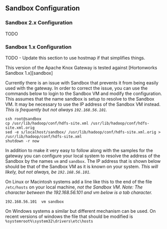 <!--
   Licensed to the Apache Software Foundation (ASF) under one or more
   contributor license agreements.  See the NOTICE file distributed with
   this work for additional information regarding copyright ownership.
   The ASF licenses this file to You under the Apache License, Version 2.0
   (the "License"); you may not use this file except in compliance with
   the License.  You may obtain a copy of the License at

       https://www.apache.org/licenses/LICENSE-2.0

   Unless required by applicable law or agreed to in writing, software
   distributed under the License is distributed on an "AS IS" BASIS,
   WITHOUT WARRANTIES OR CONDITIONS OF ANY KIND, either express or implied.
   See the License for the specific language governing permissions and
   limitations under the License.
-->
<!---
   Licensed to the Apache Software Foundation (ASF) under one or more
   contributor license agreements.  See the NOTICE file distributed with
   this work for additional information regarding copyright ownership.
   The ASF licenses this file to You under the Apache License, Version 2.0
   (the "License"); you may not use this file except in compliance with
   the License.  You may obtain a copy of the License at

       https://www.apache.org/licenses/LICENSE-2.0

   Unless required by applicable law or agreed to in writing, software
   distributed under the License is distributed on an "AS IS" BASIS,
   WITHOUT WARRANTIES OR CONDITIONS OF ANY KIND, either express or implied.
   See the License for the specific language governing permissions and
   limitations under the License.
--->

## Sandbox Configuration ##

### Sandbox 2.x Configuration ###

TODO

### Sandbox 1.x Configuration ###

TODO - Update this section to use hostmap if that simplifies things.

This version of the Apache Knox Gateway is tested against [Hortonworks Sandbox 1.x][sandbox]

Currently there is an issue with Sandbox that prevents it from being easily used with the gateway.
In order to correct the issue, you can use the commands below to login to the Sandbox VM and modify the configuration.
This assumes that the name sandbox is setup to resolve to the Sandbox VM.
It may be necessary to use the IP address of the Sandbox VM instead.
*This is frequently but not always `192.168.56.101`.*

    ssh root@sandbox
    cp /usr/lib/hadoop/conf/hdfs-site.xml /usr/lib/hadoop/conf/hdfs-site.xml.orig
    sed -e s/localhost/sandbox/ /usr/lib/hadoop/conf/hdfs-site.xml.orig > /usr/lib/hadoop/conf/hdfs-site.xml
    shutdown -r now

In addition to make it very easy to follow along with the samples for the gateway you can configure your local system to resolve the address of the Sandbox by the names `vm` and `sandbox`.
The IP address that is shown below should be that of the Sandbox VM as it is known on your system.
*This will likely, but not always, be `192.168.56.101`.*

On Linux or Macintosh systems add a line like this to the end of the file `/etc/hosts` on your local machine, *not the Sandbox VM*.
_Note: The character between the 192.168.56.101 and vm below is a *tab* character._

    192.168.56.101	vm sandbox

On Windows systems a similar but different mechanism can be used.  On recent
versions of windows the file that should be modified is `%systemroot%\system32\drivers\etc\hosts`
